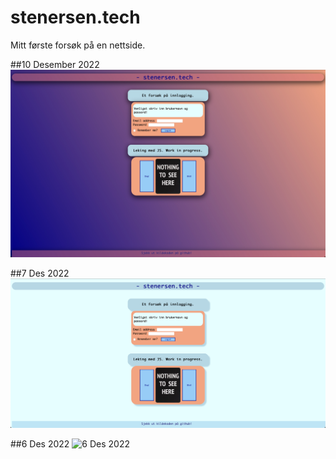 # stenersen.tech
Mitt første forsøk på en nettside.

##10 Desember 2022
![10 Des 2022](https://github.com/fstenersen/stenersen.tech/blob/main/img/10%20Des%202022.jpeg?raw=true)

##7 Des 2022
![7 Des 2022](https://github.com/fstenersen/stenersen.tech/blob/main/img/7%20Des%202022.png?raw=true)

##6 Des 2022
![6 Des
2022](https://github.com/fstenersen/stenersen.tech/blob/main/img/6%20Des%202022.png?raw=true)
